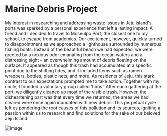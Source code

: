 # Marine Debris Project

My interest in researching and addressing waste issues in Jeju Island's ports was sparked by a personal experience that left a lasting impact. A friend and I decided to travel to Moseulpo Port, the closest one to my school, to escape from academics. Our excitement, however, quickly turned to disappointment as we approached a lighthouse surrounded by numerous fishing boats. Instead of the beautiful beach we had expected, we were greeted by a noxious odor emanating from the ocean waters and a distressing sight – an overwhelming amount of debris floating on the surface. It appeared as though this trash had accumulated at a specific point due to the shifting tides, and it included items such as ramen wrappers, bottles, plastic nets, and more. As residents of Jeju, this stark contrast to our expectations prompted me to take action. Together with my uncle, I founded a voluntary group called 'hiros.' After each gathering at the port, we diligently cleaned up most of the visible trash. However, the disheartening part was that every time we returned, the areas we had cleared were once again inundated with new debris. This perpetual cycle left us pondering the root causes of this pollution and its sources, igniting a passion within us to research and find solutions for the sake of our beloved Jeju Island.

![image](https://github.com/jooninso/marinedebris/assets/57797647/dcf52d7f-9d17-4105-b999-4da6d4f5820c)
